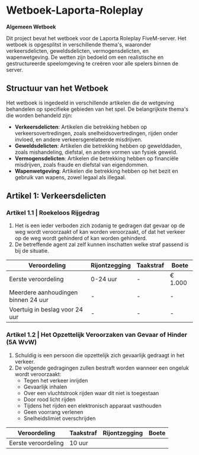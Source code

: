 # Wetboek-Laporta-Roleplay
**Algemeen Wetboek**

Dit project bevat het wetboek voor de Laporta Roleplay FiveM-server. Het wetboek is opgesplitst in verschillende thema's, waaronder verkeersdelicten, geweldsdelicten, vermogensdelicten, en wapenwetgeving. De wetten zijn bedoeld om een realistische en gestructureerde speelomgeving te creëren voor alle spelers binnen de server.

## Structuur van het Wetboek

Het wetboek is ingedeeld in verschillende artikelen die de wetgeving behandelen op specifieke gebieden van het spel. De belangrijkste thema's die worden behandeld zijn:

- **Verkeersdelicten**: Artikelen die betrekking hebben op verkeersovertredingen, zoals snelheidsovertredingen, rijden onder invloed, en andere verkeersgerelateerde misdrijven.
- **Geweldsdelicten**: Artikelen die betrekking hebben op gewelddaden, zoals mishandeling, diefstal, en andere vormen van fysiek geweld.
- **Vermogensdelicten**: Artikelen die betrekking hebben op financiële misdrijven, zoals fraude en diefstal van eigendommen.
- **Wapenwetgeving**: Artikelen die betrekking hebben op het bezit en gebruik van wapens, zowel legaal als illegaal.

## Artikel 1: Verkeersdelicten

### Artikel 1.1 | Roekeloos Rijgedrag

1. Het is een ieder verboden zich zodanig te gedragen dat gevaar op de weg wordt veroorzaakt of kan worden veroorzaakt, of dat het verkeer op de weg wordt gehinderd of kan worden gehinderd.
2. De betreffende agent zal zelf kunnen inschatten welke straf passend is bij de situatie.

| Veroordeling  | Rijontzegging | Taakstraf | Boete    |
|---------------|---------------|-----------|----------|
| Eerste veroordeling  | 0-24 uur      | -         | € 1.000  |
| Meerdere aanhoudingen binnen 24 uur | -         | -         | -        |
| Voertuig in beslag voor 24 uur | -         | -         | -        |

### Artikel 1.2 | Het Opzettelijk Veroorzaken van Gevaar of Hinder (5A WvW)

1. Schuldig is een persoon die opzettelijk zich gevaarlijk gedraagt in het verkeer.
2. De volgende gedragingen zullen bestraft worden wanneer een ongeluk wordt veroorzaakt:
   - Tegen het verkeer inrijden
   - Gevaarlijk inhalen
   - Over een vluchtstrook rijden waar dit niet is toegestaan
   - Door rood licht rijden
   - Tijdens het rijden een elektronisch apparaat vasthouden
   - Geen voorrang verlenen
   - Snelheidslimiet overschrijden

| Veroordeling       | Taakstraf  | Rijontzegging | Boete    |
|--------------------|------------|---------------|----------|
| Eerste veroordeling | 10 uur     |



